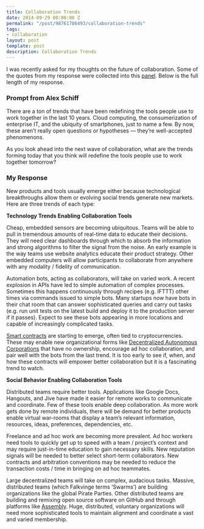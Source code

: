 ```yaml
---
title: Collaboration Trends
date: 2014-09-29 00:00:00 Z
permalink: "/post/98761786493/collaboration-trends"
tags:
- collaboration
layout: post
template: post
description: Collaboration Trends
---
```


I was recently asked for my thoughts on the future of collaboration. Some of the quotes from my response were collected into this [panel](https://medium.com/@alexschiff/collaboration-3-0-7010281f1426). Below is the full length of my response.

### Prompt from Alex Schiff

There are a ton of trends that have been redefining the tools people use to work together in the last 10 years. Cloud computing, the consumerization of enterprise IT, and the ubiquity of smartphones, just to name a few. By now, these aren’t really open questions or hypotheses — they’re well-accepted phenomenons.

As you look ahead into the next wave of collaboration, what are the trends forming today that you think will redefine the tools people use to work together tomorrow?

### My Response

New products and tools usually emerge either because technological breakthroughs allow them or evolving social trends generate new markets. Here are three trends of each type:

**Technology Trends Enabling Collaboration Tools**

Cheap, embedded sensors are becoming ubiquitous. Teams will be able to pull in tremendous amounts of real-time data to educate their decisions. They will need clear dashboards through which to absorb the information and strong algorithms to filter the signal from the noise. An early example is the way teams use website analytics educate their product strategy. Other embedded computers will allow participants to collaborate from anywhere with any modality / fidelity of communication.

Automation bots, acting as collaborators, will take on varied work. A recent explosion in APIs have led to simple automation of complex processes. Sometimes this happens continuously through recipes (e.g. IFTTT) other times via commands issued to simple bots. Many startups now have bots in their chat room that can answer sophisticated queries and carry out tasks (e.g. run unit tests on the latest build and deploy it to the production server if it passes). Expect to see these bots appearing in more locations and capable of increasingly complicated tasks.

[Smart contracts](https://en.wikipedia.org/wiki/Smart_contract) are starting to emerge, often tied to cryptocurrencies. These may enable new organizational forms like [Decentralized Autonomous Corporations](https://en.wikipedia.org/wiki/Decentralized_Autonomous_Organization) that have no ownership, encourage ad hoc collaboration, and pair well with the bots from the last trend. It is too early to see if, when, and how these contracts will empower better collaboration but it is a fascinating trend to watch.

**Social Behavior Enabling Collaboration Tools**

Distributed teams require better tools. Applications like Google Docs, Hangouts, and Jive have made it easier for remote works to communicate and coordinate. Few of these tools enable deep collaboration. As more work gets done by remote individuals, there will be demand for better products enable virtual war-rooms that display a team’s relevant information, resources, ideas, preferences, dependencies, etc.

Freelance and ad hoc work are becoming more prevalent. Ad hoc workers need tools to quickly get up to speed with a team / project’s context and may require just-in-time education to gain necessary skills. New reputation signals will be needed to better select short-term collaborators. New contracts and arbitration conventions may be needed to reduce the transaction costs / time in bringing on ad hoc teammates.

Large decentralized teams will take on complex, audacious tasks. Massive, distributed teams (which Falkvinge terms ‘Swarms’) are building organizations like the global Pirate Parties. Other distributed teams are building and remixing open source software on GitHub and through platforms like [Assembly](https://assembly.com/discover). Huge, distributed, voluntary organizations will need more sophisticated tools to maintain alignment and coordinate a vast and varied membership.